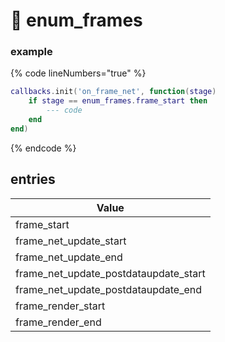 # 📃 enum\_frames

### example <a href="#example" id="example"></a>

{% code lineNumbers="true" %}
```lua
callbacks.init('on_frame_net', function(stage)
    if stage == enum_frames.frame_start then
        --- code
    end
end)
```
{% endcode %}

## entries <a href="#entries" id="entries"></a>

| Value                                     |
| ----------------------------------------- |
| frame\_start                              |
| frame\_net\_update\_start                 |
| frame\_net\_update\_end                   |
| frame\_net\_update\_postdataupdate\_start |
| frame\_net\_update\_postdataupdate\_end   |
| frame\_render\_start                      |
| frame\_render\_end                        |
